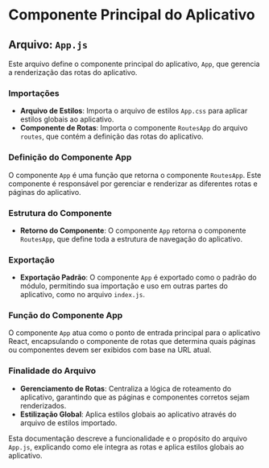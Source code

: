 # Componente Principal do Aplicativo

## Arquivo: `App.js`

Este arquivo define o componente principal do aplicativo, `App`, que gerencia a renderização das rotas do aplicativo.

### Importações

- **Arquivo de Estilos**: Importa o arquivo de estilos `App.css` para aplicar estilos globais ao aplicativo.
- **Componente de Rotas**: Importa o componente `RoutesApp` do arquivo `routes`, que contém a definição das rotas do aplicativo.

### Definição do Componente App

O componente `App` é uma função que retorna o componente `RoutesApp`. Este componente é responsável por gerenciar e renderizar as diferentes rotas e páginas do aplicativo.

### Estrutura do Componente

- **Retorno do Componente**: O componente `App` retorna o componente `RoutesApp`, que define toda a estrutura de navegação do aplicativo.

### Exportação

- **Exportação Padrão**: O componente `App` é exportado como o padrão do módulo, permitindo sua importação e uso em outras partes do aplicativo, como no arquivo `index.js`.

### Função do Componente App

O componente `App` atua como o ponto de entrada principal para o aplicativo React, encapsulando o componente de rotas que determina quais páginas ou componentes devem ser exibidos com base na URL atual.

### Finalidade do Arquivo

- **Gerenciamento de Rotas**: Centraliza a lógica de roteamento do aplicativo, garantindo que as páginas e componentes corretos sejam renderizados.
- **Estilização Global**: Aplica estilos globais ao aplicativo através do arquivo de estilos importado.

Esta documentação descreve a funcionalidade e o propósito do arquivo `App.js`, explicando como ele integra as rotas e aplica estilos globais ao aplicativo.

